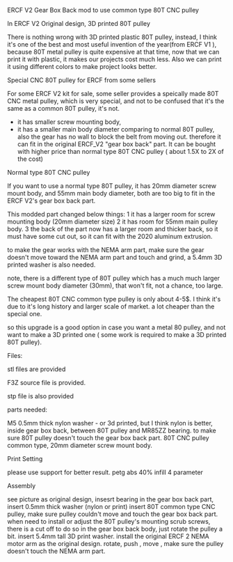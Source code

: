 ERCF V2 Gear Box Back mod to use common type 80T CNC pulley


In ERCF V2 Original design, 3D printed 80T pulley

There is nothing wrong with 3D printed plastic 80T pulley, instead, I think it's one of the best and most useful invention of the year(from ERCF V1 ), because 80T metal pulley is quite expensive at that time,  now that we can print it with plastic, it makes our projects cost much less. Also we can print it using different colors to make project looks better.



Special CNC 80T pulley for ERCF from some sellers

For some ERCF V2 kit for sale, some seller provides a speically made 80T CNC metal pulley, which is very special, and not to be confused that it's the same as a common 80T pulley, it's not.
* it has smaller screw mounting body, 
* it has a smaller main body diameter comparing to normal 80T pulley, also the gear has no wall to block the belt from moving out.
therefore it can fit in the original ERCF_V2 "gear box back" part.
It can be bought with higher price than normal type 80T CNC pulley ( about 1.5X to 2X of the cost)



Normal type 80T CNC pulley


If you want to use a normal type 80T pulley, it has 20mm diameter screw mount body, and 55mm main body diameter, both are too big to fit in the ERCF V2's gear box back part.

This modded part changed below things:
1 it has a larger room for screw mounting body (20mm diameter size)
2 it has room for 55mm main pulley body.
3 the back of the part now has a larger room and thicker back, so it must have some cut out, so it can fit with the 2020 aluminum extrusion.

to make the gear works with the NEMA arm part, make sure the gear doesn't move toward the NEMA arm part and touch and grind, a 5.4mm 3D printed washer is also needed.

note, there is a different type of 80T pulley which has a much much larger screw mount body diameter (30mm), that won't fit, not a chance, too large.

The cheapest 80T CNC common type pulley is only about 4-5$. I think it's due to it's long history and larger scale of market. a lot cheaper than the special one.


so this upgrade is a good option in case you want a metal 80 pulley, and not want to make a 3D printed one ( some work is required to make a 3D printed 80T pulley).



Files:

stl files are provided

F3Z source file is provided.

stp file is also provided



parts needed:

M5 0.5mm thick nylon washer - or 3d printed, but I think nylon is better, inside gear box back, between 80T pulley and MR85ZZ bearing. to make sure 80T pulley doesn't touch the gear box back part.
80T CNC pulley common type, 20mm diameter screw mount body.




Print Setting

please use support for better result.
petg abs
40% infill
4 parameter
 

Assembly

 see picture
as original design, insesrt bearing in the gear box back part, insert 0.5mm thick washer (nylon or print)
 insert 80T common type CNC pulley, make sure pulley couldn't move and touch the gear box back part.
when need to install or adjust the 80T pulley's mounting scrub screws, there is a cut off to do so in the gear box back body, just rotate the pulley a bit.
 insert 5.4mm tall 3D print washer.
 install the original ERCF 2 NEMA motor arm as the original design.
rotate, push , move , make sure the pulley doesn't touch the NEMA arm part.